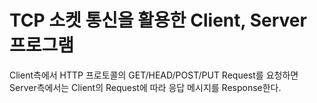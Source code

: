 # TCP 소켓 통신을 활용한 Client, Server 프로그램
Client측에서 HTTP 프로토콜의 GET/HEAD/POST/PUT Request를 요청하면 Server측에서는 Client의 Request에 따라 응답 메시지를 Response한다.
